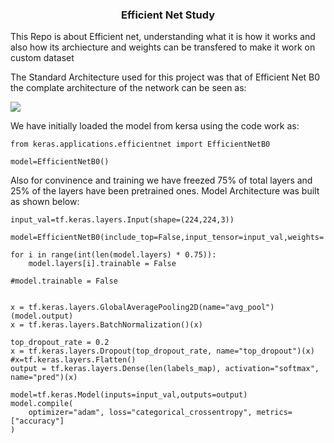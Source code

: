 <h3 align='center'> Efficient Net Study </h3>

<div align='left'> 
    <p> This Repo is about Efficient net, understanding what it is how it works and also how its archiecture and weights can be transfered to make it work on custom dataset
    </p>
    <p> The Standard Architecture used for this project was that of Efficient Net B0 the complate architecture of the network can be seen as: </p>
    <img src='https://user-images.githubusercontent.com/80937266/222384110-0097b66e-ab94-4443-a90a-e68146a5f3af.png'>
</div>

<div>
    <p> We have initially loaded the model from kersa using the code work as: </p>
    
    from keras.applications.efficientnet import EfficientNetB0

    model=EfficientNetB0()
    
</div>

<div>      
    <p> Also for convinence and training we have freezed 75% of total layers and 25% of the layers have been pretrained ones.
    Model Architecture was built as shown below: </p>
    
         
    input_val=tf.keras.layers.Input(shape=(224,224,3))

    model=EfficientNetB0(include_top=False,input_tensor=input_val,weights='imagenet')

    for i in range(int(len(model.layers) * 0.75)):
        model.layers[i].trainable = False

    #model.trainable = False


    x = tf.keras.layers.GlobalAveragePooling2D(name="avg_pool")(model.output)
    x = tf.keras.layers.BatchNormalization()(x)

    top_dropout_rate = 0.2
    x = tf.keras.layers.Dropout(top_dropout_rate, name="top_dropout")(x)
    #x=tf.keras.layers.Flatten()
    output = tf.keras.layers.Dense(len(labels_map), activation="softmax", name="pred")(x)

    model=tf.keras.Model(inputs=input_val,outputs=output)
    model.compile(
        optimizer="adam", loss="categorical_crossentropy", metrics=["accuracy"]
    )
    
</div>
